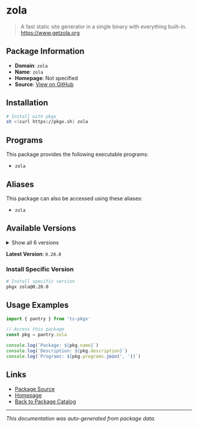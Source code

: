 # zola

> A fast static site generator in a single binary with everything built-in. https://www.getzola.org

## Package Information

- **Domain**: `zola`
- **Name**: `zola`
- **Homepage**: Not specified
- **Source**: [View on GitHub](https://github.com/pkgxdev/pantry/tree/main/projects/getzola.org/package.yml)

## Installation

```bash
# Install with pkgx
sh <(curl https://pkgx.sh) zola
```

## Programs

This package provides the following executable programs:

- `zola`

## Aliases

This package can also be accessed using these aliases:

- `zola`

## Available Versions

<details>
<summary>Show all 6 versions</summary>

- `0.20.0`, `0.19.2`, `0.19.1`, `0.19.0`, `0.18.0`
- `0.17.2`

</details>

**Latest Version**: `0.20.0`

### Install Specific Version

```bash
# Install specific version
pkgx zola@0.20.0
```

## Usage Examples

```typescript
import { pantry } from 'ts-pkgx'

// Access this package
const pkg = pantry.zola

console.log(`Package: ${pkg.name}`)
console.log(`Description: ${pkg.description}`)
console.log(`Programs: ${pkg.programs.join(', ')}`)
```

## Links

- [Package Source](https://github.com/pkgxdev/pantry/tree/main/projects/getzola.org/package.yml)
- [Homepage](#)
- [Back to Package Catalog](../package-catalog.md)

---

*This documentation was auto-generated from package data.*
